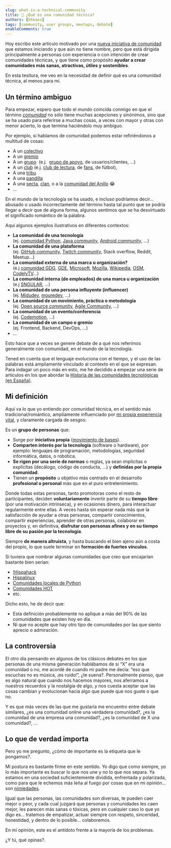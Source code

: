 ```yaml
---
slug: what-is-a-technical-community
title: 👥 ¿Qué es una comunidad técnica?
authors: [hhkaos]
tags: [community, user groups, meetups, debate]
enableComments: true 
---
```


Hoy escribo este artículo motivado por una [nueva iniciativa de comunidad](https://blog.commit-conf.com/meetups-sobre-dinamizacion-de-comunidades/) que estamos iniciando y que aún no tiene nombre, pero que está dirigida principalmente a personas con experiencia o con intención de crear comunidades técnicas, y que tiene como propósito **ayudar a crear comunidades más sanas, atractivas, útiles y sostenibles**.

En esta tesitura, me veo en la necesidad de definir qué es una comunidad técnica, al menos para mi.

## Un término ambiguo

Para empezar, espero  que todo el mundo coincida conmigo en que el término *[comunidad](https://dle.rae.es/comunidad)* no sólo tiene muchas acepciones y sinónimos, sino que se ha usado para referirse a muchas cosas, a veces con mayor y otras con menor acierto, lo que termina haciéndolo muy ambiguo.

Por ejemplo, si hablamos de comunidad podemos estar refiriéndonos a multitud de cosas:

- A un [colectivo](https://dle.rae.es/colectivo?m=form) 
- A un [gremio](https://dle.rae.es/gremio)
- A un [grupo](https://dle.rae.es/grupo?m=form)  (e.j.  [grupo de apoyo](https://es.wikipedia.org/wiki/Grupo_de_apoyo), de usuarios/clientes, …)
- A un [club](https://dle.rae.es/club?m=form) (e.j. [club de lectura](https://es.wikipedia.org/wiki/Club_de_lectura), de [fans](https://dle.rae.es/fan?m=form), de fútbol),
- A una [tribu](https://dle.rae.es/tribu?m=form)
- A una [pandilla](https://dle.rae.es/pandilla?m=form)
- A una [secta](https://dle.rae.es/secta?m=form), [clan](https://dle.rae.es/clan?m=form), o a la [comunidad del Anillo](https://es.wikipedia.org/wiki/El_Se%C3%B1or_de_los_Anillos:_la_Comunidad_del_Anillo) 😂
- ...

En el mundo de la tecnología se ha usado, e incluso podríamos decir… abusado o usado incorrectamente del término hasta tal punto que se podría llegar a decir que de alguna forma, algunos sentimos que se ha desvirtuado el significado romántico de la palabra. 

Aquí algunos ejemplos ilustrativos en diferentes contextos:

- **La comunidad de una tecnología** <br/>(ej. [comunidad Python](https://www.python.org/community/), [Java community](https://dev.java/community/), [Android community](https://developer.android.com/community), …)
- **La comunidad de una plataforma** <br/> (ej. [GitHub community](https://docs.github.com/en/site-policy/github-terms/github-community-guidelines), [Twitch community](https://meetups.twitch.tv/), Stack overflow, Reddit, Meetup…)
- **La comunidad externa de una marca u organización?** <br/> (e.j [comunidad GDG](https://developers.google.com/community-guidelines), [GDE](https://developers.google.com/community/experts), [Microsoft](https://developer.microsoft.com/en-us/community), [Mozilla](https://www.mozilla.org/en-US/about/governance/policies/participation/), [Wikipedia](https://en.wikipedia.org/wiki/Wikipedia:Policies_and_guidelines), [OSM](https://www.openstreetmap.org/communities), [CodelyTV](https://codely.com/)…)
- **La comunidad interna (de empleados) de una marca u organización** <br/> (e.j [SNGULAR](https://x.com/jlvallejo/status/1785255285709312510), …)
- **La comunidad de una persona influyente (influencer)** <br/> (ej. [Midudev](https://discord.com/servers/midudev-aprende-y-mejora-en-programacion-741237973663612969), [mouredev](https://github.com/mouredev/Monthly-App-Challenge-2022), …)
- **La comunidad de un movimiento, práctica o metodología** <br/> (ej. [Open source community](https://github.com/open-source), [Agile Community](https://www.agilealliance.org/communities/), …)
- **La comunidad de un evento/conferencia** <br/> (ej. [Codemotion](https://community-es.codemotion.it/comunidad), …)
- **La comunidad de un campo o gremio** <br/> (ej. Frontend, Backend, DevOps, …)
- ...

Esto hace que a veces se genere debate de a qué nos referimos generalmente con comunidad, en el mundo de la tecnología.

Tened en cuenta que el lenguaje evoluciona con el tiempo, y el uso de las palabras está ampliamente vinculado al contexto en el que se expresan. Para indagar un poco más en esto, me he decidido a empezar una serie de artículos en los que abordar la [Historia de las comunidades tecnológicas (en España)](../2024-07-05/index.md).

## Mi definición

Aquí va lo que yo entiendo por comunidad técnica, en el sentido más tradicional/romántico, ampliamente influenciado por [mi propia experiencia vital](https://www.rauljimenez.info/es/docs/about-me/my-journey), y claramente cargada de sesgos:

Es un **grupo de personas** que:

- Surge por **iniciativa propia** ([movimiento de bases](https://es.wikipedia.org/wiki/Movimiento_de_bases)).
- **Comparten interés por la tecnología** (software o hardware), por ejemplo: lenguajes de programación, metodologías, seguridad informática, datos, o robótica. 
- **Se rigen por una serie de normas** o reglas, ya sean implícitas o explícitas (decálogo, código de conducta, ...) y **definidas por la propia comunidad**.
- Tienen un **propósito** u objetivo más centrado en el desarrollo **profesional o personal** más que en el puro entretenimiento.

Donde todas estas personas, tanto promotoras como el resto de participantes, deciden **voluntariamente** invertir parte de su **tiempo libre** (por una motivación intrínseca), y en ocasiones dinero, para interactuar regularmente entre ellas. A veces hasta sin esperar nada más que la satisfacción de ayudar a otras personas, compartir conocimientos, compartir experiencias, aprender de otras personas, colaborar en proyectos y, en definitiva, **disfrutar con personas afines y en su tiempo libre de su pasión por la tecnología**. 

Siempre **de manera altruista**, y hasta buscando el bien ajeno aún a costa del propio, lo que suele terminar en **formación de fuertes vínculos**. 

Si tuviera que nombrar algunas comunidades que creo que encajarían bastante bien serían:
- [!Hispahack](https://www.microsiervos.com/archivo/hackers/hispahack.html) 
- [Hispalinux](https://es.wikipedia.org/wiki/Hispalinux)
- [Comunidades locales de Python](https://es.python.org/comunidades/)
- [Comunidades HOT](https://www.hotosm.org/community/)
- etc.

Dicho esto, he de decir que:
- Esta definición probablemente no aplique a más del 90% de las comunidades que existen hoy en día. 
- Ni que no acepte que hay otro tipo de comunidades por las que siento aprecio o admiración.

## La controversia

El otro día pensando en algunos de los clásicos debates en los que personas de una misma generación hablábamos de si “X” era una comunidad o no, me acordé de cuando mi padre me decía: “eso que escuchas no es música, ¡es ruido!”, ¿te suena?. Personalmente pienso, que es algo natural que cuando nos hacemos mayores, nos aferramos a nuestros recuerdos y la nostalgia de algo, y nos cuesta aceptar que las cosas cambian y evolucionan hacia algo que puede que nos guste o que no. 

Y es que más veces de las que me gustaría me encuentro entre debate similares, ¿es una comunidad online una verdadera comunidad?, ¿es la comunidad de una empresa una comunidad?, ¿es la comunidad de X una comunidad?, ...

## Lo que de verdad importa

Pero yo me pregunto, ¿cómo de importante es la etiqueta que le pongamos?. 

Mi postura es bastante firme en este sentido. Yo digo que como siempre, yo lo más importante es buscar lo que nos une y no lo que nos separa. Ya estamos en una sociedad suficientemente dividida, enfrentada y polarizada, como para que le echemos más leña al fuego por cosas que en mi opinión... son [nimiedades](https://dle.rae.es/nimiedad).   

Igual que las personas, las comunidades son diversas, te pueden caer mejor o peor, y cada cual juzgará que personas y comunidades les caen mejor, les parecen más sanas o tóxicas, pero en cualquier caso lo que yo digo es... tratemos de empatizar, actuar siempre con respeto, sinceridad, honestidad, y dentro de lo posible... colaboremos. 

En mi opinión, este es el antídoto frente a la mayoría de los problemas. 

¿Y tú, qué opinas?.